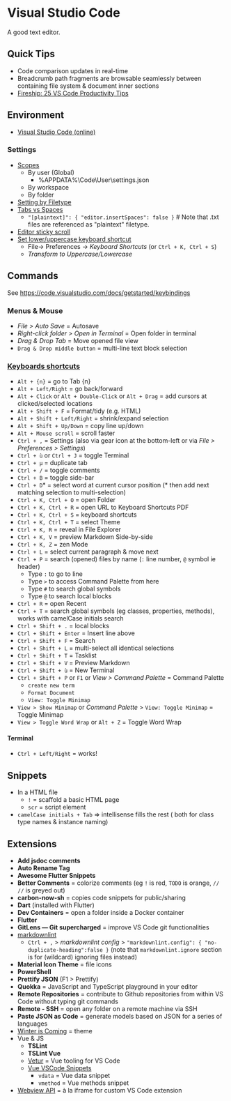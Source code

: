 # Visual Studio Code

A good text editor.

## Quick Tips

* Code comparison updates in real-time
* Breadcrumb path fragments are browsable seamlessly between containing file system & document inner sections
* [Fireship: 25 VS Code Productivity Tips](https://www.youtube.com/watch?v=ifTF3ags0XI)

## Environment

* [Visual Studio Code (online)](https://vscode.dev)

### Settings

* [Scopes](https://developer.hyvor.com/vscode-editing-settings-json)
  * By user (Global)
    * %APPDATA%\Code\User\settings.json
  * By workspace
  * By folder
* [Setting by Filetype](https://code.visualstudio.com/docs/getstarted/settings#_language-specific-editor-settings)
* [Tabs vs Spaces](https://stackoverflow.com/a/29972553)
  * `"[plaintext]": { "editor.insertSpaces": false }`   # Note that .txt files are referenced as "plaintext" filetype.
* [Editor sticky scroll](https://code.visualstudio.com/updates/v1_70#_editor-sticky-scroll)
* [Set lower/uppercase keyboard shortcut](https://stackoverflow.com/a/41688564/3559724)
  * File-> Preferences -> _Keyboard Shortcuts_ (or `Ctrl + K, Ctrl + S`)
  * _Transform to Uppercase/Lowercase_

## Commands

See <https://code.visualstudio.com/docs/getstarted/keybindings>

### Menus & Mouse

* _File > Auto Save_ = Autosave
* _Right-click folder > Open in Terminal_ = Open folder in terminal
* _Drag & Drop Tab_ = Move opened file view
* `Drag & Drop middle button` = multi-line text block selection

### [Keyboards shortcuts](https://code.visualstudio.com/shortcuts/keyboard-shortcuts-windows.pdf)

* `Alt + {n}` = go to Tab {n}
* `Alt + Left/Right` = go back/forward
* `Alt + Click` or `Alt + Double-Click` or `Alt + Drag` = add cursors at clicked/selected locations
* `Alt + Shift + F` = Format/tidy (e.g. HTML)
* `Alt + Shift + Left/Right` = shrink/expand selection
* `Alt + Shift + Up/Down` = copy line up/down
* `Alt + Mouse scroll` = scroll faster
* `Ctrl + ,` = Settings (also via gear icon at the bottom-left or via _File > Preferences > Settings_)
* `Ctrl + ù` or `Ctrl + J` = toggle Terminal
* `Ctrl + µ` = duplicate tab
* `Ctrl + /` = toggle comments
* `Ctrl + B` = toggle side-bar
* `Ctrl + D`\* = select word at current cursor position (\* then add next matching selection to multi-selection)
* `Ctrl + K, Ctrl + O` = open Folder
* `Ctrl + K, Ctrl + R` = open URL to Keyboard Shortcuts PDF
* `Ctrl + K, Ctrl + S` = keyboard shortcuts
* `Ctrl + K, Ctrl + T` = select Theme
* `Ctrl + K, R` = reveal in File Explorer
* `Ctrl + K, V` = preview Markdown Side-by-side
* `Ctrl + K, Z` = zen Mode
* `Ctrl + L` = select current paragraph & move next
* `Ctrl + P` = search (opened) files by name (`:` line number, `@` symbol ie header)
  * Type `:` to go to line
  * Type `>` to access Command Palette from here
  * Type `#` to search global symbols
  * Type `@` to search local blocks
* `Ctrl + R` = open Recent
* `Ctrl + T` = search global symbols (eg classes, properties, methods), works with camelCase initials search
* `Ctrl + Shift + .` = local blocks
* `Ctrl + Shift + Enter` = Insert line above
* `Ctrl + Shift + F` = Search
* `Ctrl + Shift + L` = multi-select all identical selections
* `Ctrl + Shift + T` = Tasklist
* `Ctrl + Shift + V` = Preview Markdown
* `Ctrl + Shift + ù` = New Terminal
* `Ctrl + Shift + P` or `F1` or _View > Command Palette_ = Command Palette
  * `create new term`
  * `Format Document`
  * `View: Toggle Minimap`
* `View > Show Minimap` or _Command Palette_ > `View: Toggle Minimap` = Toggle Minimap
* `View > Toggle Word Wrap` or `Alt + Z` = Toggle Word Wrap

#### Terminal

* `Ctrl + Left/Right` = works!

## Snippets

* In a HTML file
  * `!` = scaffold a basic HTML page
  * `scr` = script element
* `camelCase initials + Tab` => intellisense fills the rest ( both for class type names & instance naming)

## Extensions

* **Add jsdoc comments**
* **Auto Rename Tag**
* **Awesome Flutter Snippets**
* **Better Comments** = colorize comments (eg `!` is red, `TODO` is orange, `// //` is greyed out)
* **carbon-now-sh** = copies code snippets for public/sharing
* **Dart** (installed with Flutter)
* **Dev Containers** = open a folder inside a Docker container
* **Flutter**
* **GitLens — Git supercharged** = improve VS Code git functionalities
* [markdownlint](https://github.com/DavidAnson/vscode-markdownlint#configure)
  * `Ctrl + ,` > _markdownlint config_ > `"markdownlint.config": { "no-duplicate-heading":false }` (note that `markdownlint.ignore` section is for (wildcard) ignoring files instead)
* **Material Icon Theme** = file icons
* **PowerShell**
* **Prettify JSON** (F1 > Prettify)
* **Quokka** = JavaScript and TypeScript playground in your editor
* **Remote Repositories** = contribute to Github repositories from within VS Code without typing git commands
* **Remote - SSH** = open any folder on a remote machine via SSH
* **Paste JSON as Code** = generate models based on JSON for a series of languages
* [Winter is Coming](https://github.com/johnpapa/vscode-winteriscoming) = theme
* Vue & JS
  * **TSLint**
  * **TSLint Vue**
  * [Vetur](https://marketplace.visualstudio.com/items?itemName=octref.vetur) = Vue tooling for VS Code
  * [Vue VSCode Snippets](https://marketplace.visualstudio.com/items?itemName=sdras.vue-vscode-snippets)
    * `vdata` = Vue data snippet
    * `vmethod` = Vue methods snippet
* [Webview API](https://code.visualstudio.com/api/extension-guides/webview) = à la iframe for custom VS Code extension
